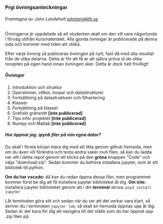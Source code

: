 ### Prgi övningsanteckningar

###### Framtagna av John Landeholt johnlan@kth.se

Övningarna är uppdelade så att studenten skall om den vill vara någorlunda i förväg utifrån kursmaterialet. Alla gjorda övningar är publicerade på denna sida och kommer med tiden att utöka.

Efter varje övning så publiceras övningen på nytt, fast då med alla resultat från de olika delarna. Detta är för att få er att själva pröva ut de olika recepten på egen hand innan övningen sker. Detta är dock helt frivilligt!

##### Övningar

1. Introduktion och struktur
2. Operationer, villkor, loopar och datastrukturer
3. Fortsättning på datastrukturer och filhantering
4. Klasser
5. Fortsättning på klasser
6. Grafiskt gränsnitt **[inte publicerad]**
7. Tips inför projektet **[inte publicerad]**
8. Numpy och Matlab **[inte publicerad]**

##### Hur öppnar jag .ipynb filer på min egna dator?

Du skall i första början klara dig med att titta genom github hemsida, men om du även vill förändra och testa andra saker inuti filen, så kan du ladda ner allt i detta repot genom att klicka på den **gröna** knappen "Code" och välja "download zip". Sedan kommer du behöva installera jupyter, som är ett bibliotek till python.

**Om du har vscode:**
då kan du redan öppna dessa filer, men programmet kommer först be dig att få installera jupyter biblioteket åt dig.
**Om inte:**
installera jupyter biblioteket genom att i din **terminal** skriva:
`pip3 install jupyter`

Låt terminalen göra sitt och sedan när du ser att det verkar vara klart, så skriver du i terminalen `jupyter lab`, så skall en hemsida öppnas upp åt dig. Sedan är det bara för dig att navigera till det ställe som du har öppnat upp .zip filen på.
